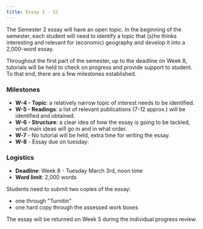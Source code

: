 ```yaml
---
title: Essay 3 - S2
---
```


The Semester 2 essay will have an open topic. In the beginning of the
semester, each student will need to identify a topic that (s)he thinks 
interesting and relevant for (economic) geography and develop it into a
2,000-word essay.

Throughout the first part of the semester, up to the deadline on Week 8,
tutorials will be held to check on progress and provide support to student. To
that end, there are a few milestones established.

### Milestones

- **W-4 - Topic**: a relatively narrow topic of interest needs to be identified.
- **W-5 - Readings**: a list of relevant publications (7-12 approx.) will be identified and obtained.
- **W-6 - Structure**: a clear idea of how the essay is going to be tackled, what main ideas will go in and in what order.
- **W-7** - No tutorial will be held, extra time for writing the essay. 
- **W-8** - Essay due on tuesday:

### Logistics

- **Deadline**: Week 8 - Tuesday March 3rd, noon time
- **Word limit**: 2,000 words

Students need to submit two copies of the essay: 

* one through "Turnitin"
* one hard copy through the assessed work boxes

The essay will be returned on Week 5 during the individual progress review.
